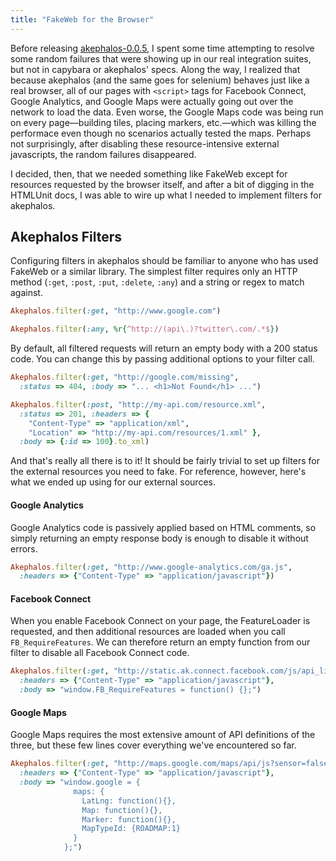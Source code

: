 ```yaml
---
title: "FakeWeb for the Browser"
---
```


Before releasing <a href="http://rubygems.org/gems/akephalos">akephalos-0.0.5</a>, I spent some time attempting to resolve some random failures that were showing up in our real integration suites, but not in capybara or akephalos' specs. Along the way, I realized that because akephalos (and the same goes for selenium) behaves just like a real browser, all of our pages with `<script>` tags for Facebook Connect, Google Analytics, and Google Maps were actually going out over the network to load the data. Even worse, the Google Maps code was being run on every page&#8212;building tiles, placing markers, etc.&#8212;which was killing the performace even though no scenarios actually tested the maps. Perhaps not surprisingly, after disabling these resource-intensive external javascripts, the random failures disappeared.

I decided, then, that we needed something like FakeWeb except for resources requested by the browser itself, and after a bit of digging in the HTMLUnit docs, I was able to wire up what I needed to implement filters for akephalos.

## Akephalos Filters

Configuring filters in akephalos should be familiar to anyone who has used FakeWeb or a similar library. The simplest filter requires only an <abbr>HTTP</abbr> method (`:get`, `:post`, `:put`, `:delete`, `:any`) and a string or regex to match against.

```ruby
Akephalos.filter(:get, "http://www.google.com")

Akephalos.filter(:any, %r{^http://(api\.)?twitter\.com/.*$})
```

By default, all filtered requests will return an empty body with a 200 status code. You can change this by passing additional options to your filter call.

```ruby
Akephalos.filter(:get, "http://google.com/missing",
  :status => 404, :body => "... <h1>Not Found</h1> ...")

Akephalos.filter(:post, "http://my-api.com/resource.xml",
  :status => 201, :headers => {
    "Content-Type" => "application/xml",
    "Location" => "http://my-api.com/resources/1.xml" },
  :body => {:id => 100}.to_xml)
```

And that's really all there is to it! It should be fairly trivial to set up filters for the external resources you need to fake. For reference, however, here's what we ended up using for our external sources.

#### Google Analytics

Google Analytics code is passively applied based on HTML comments, so simply returning an empty response body is enough to disable it without errors.

```ruby
Akephalos.filter(:get, "http://www.google-analytics.com/ga.js",
  :headers => {"Content-Type" => "application/javascript"})
```

#### Facebook Connect

When you enable Facebook Connect on your page, the FeatureLoader is requested, and then additional resources are loaded when you call `FB_RequireFeatures`. We can therefore return an empty function from our filter to disable all Facebook Connect code.

```ruby
Akephalos.filter(:get, "http://static.ak.connect.facebook.com/js/api_lib/v0.4/FeatureLoader.js.php",
  :headers => {"Content-Type" => "application/javascript"},
  :body => "window.FB_RequireFeatures = function() {};")
```

#### Google Maps

Google Maps requires the most extensive amount of API definitions of the three, but these few lines cover everything we've encountered so far.

```ruby
Akephalos.filter(:get, "http://maps.google.com/maps/api/js?sensor=false",
  :headers => {"Content-Type" => "application/javascript"},
  :body => "window.google = {
              maps: {
                LatLng: function(){},
                Map: function(){},
                Marker: function(){},
                MapTypeId: {ROADMAP:1}
              }
            };")
```
